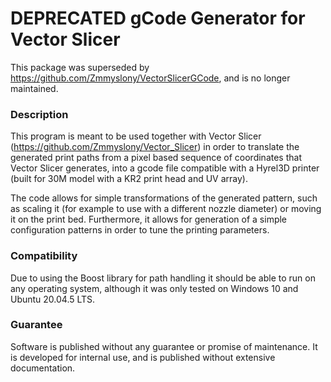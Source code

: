 # DEPRECATED gCode Generator for Vector Slicer
This package was superseded by https://github.com/Zmmyslony/VectorSlicerGCode, and is no longer maintained. 
### Description

This program is meant to be used together with Vector Slicer
(https://github.com/Zmmyslony/Vector_Slicer) in order to translate the generated
print paths from a pixel based sequence of coordinates that Vector Slicer generates,
into a gcode file compatible with a Hyrel3D printer (built for 30M model with a
KR2 print head and UV array).

The code allows for simple transformations of the generated pattern, such as
scaling it (for example to use with a different nozzle diameter) or moving
it on the print bed. Furthermore, it allows for generation of a simple
configuration patterns in order to tune the printing parameters.

### Compatibility

Due to using the Boost library for path handling it should be able to run on any
operating system, although it was only tested on Windows 10 and Ubuntu 20.04.5 LTS.

### Guarantee

Software is published without any guarantee or promise of maintenance. It is
developed for internal use, and is published without extensive documentation.

